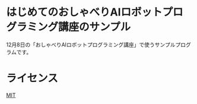 # はじめてのおしゃべりAIロボットプログラミング講座のサンプル

12月8日の「おしゃべりAIロボットプログラミング講座」で使うサンプルプログラムです。


# ライセンス

[MIT](LICENSE)
